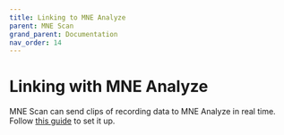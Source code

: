 ```yaml
---
title: Linking to MNE Analyze
parent: MNE Scan
grand_parent: Documentation
nav_order: 14
---
```


# Linking with MNE Analyze

MNE Scan can send clips of recording data to MNE Analyze in real time. Follow [this guide](analyze_realtime.md) to set it up.
